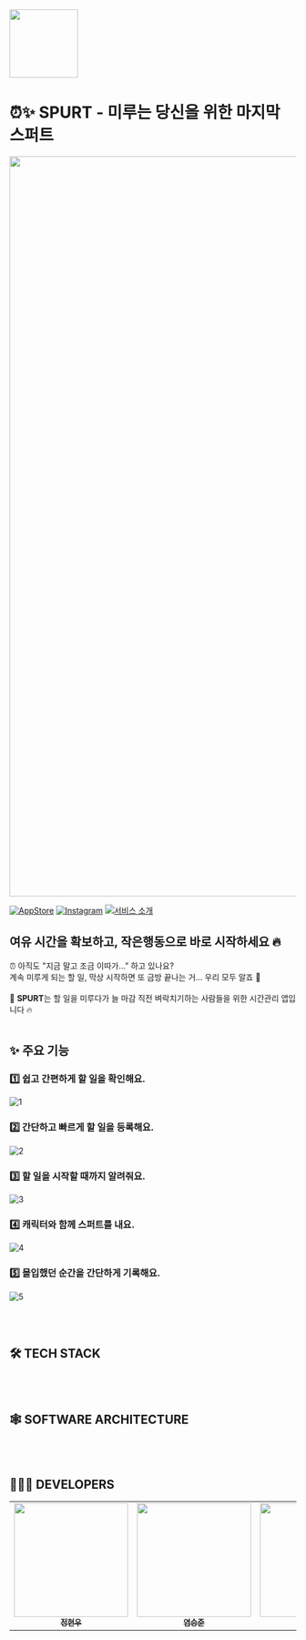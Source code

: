 <img src="https://github.com/user-attachments/assets/9a99be59-ba32-4bb4-80db-4a5b1d0db7ec" width=120 />

# ⏰✨ SPURT - 미루는 당신을 위한 마지막 스퍼트
<p align="center"><img src="https://github.com/user-attachments/assets/a48e4526-7041-4c8c-ba4f-2eead05e9631" width=1300></p>

[![AppStore](http://img.shields.io/badge/AppStore-A9A9EE?style=flat&logo=ios&logoColor=black&link=https://apps.apple.com/kr/app/spurt/id6743025568)](https://apps.apple.com/kr/app/spurt/id6743025568)
[![Instagram](http://img.shields.io/badge/Instagram-E4405F?style=flat&logo=instagram&logoColor=white&link=https://www.instagram.com/spurt_on/)](https://www.instagram.com/spurt_on/)
[![서비스 소개](http://img.shields.io/badge/서비스_소개-1976D2?style=flat&logo=notion&logoColor=white&link=https://verdant-flax-c80.notion.site/SPURT-1b0d6a7e188a80aebfceda8f8cd6a86c)](https://verdant-flax-c80.notion.site/SPURT-1b0d6a7e188a80aebfceda8f8cd6a86c)

## **여유 시간을 확보하고, 작은행동으로 바로 시작하세요 🔥**
⏰ 아직도 "지금 말고 조금 이따가..." 하고 있나요?
</br>
계속 미루게 되는 할 일, 막상 시작하면 또 금방 끝나는 거… 우리 모두 알죠 🥲
</br>
</br>
🚨 **SPURT**는 할 일을 미루다가 늘 마감 직전 벼락치기하는 사람들을 위한 시간관리 앱입니다 🔥
</br>
</br>

## ✨ 주요 기능

### 1️⃣ 쉽고 간편하게 할 일을 확인해요.
![1](https://github.com/user-attachments/assets/99eb300f-2d44-4125-ad7e-299cae9c43e1)

### 2️⃣ 간단하고 빠르게 할 일을 등록해요.
![2](https://github.com/user-attachments/assets/acc4a8b7-7656-4c1b-a4fe-05edff796af3)

### 3️⃣ 할 일을 시작할 때까지 알려줘요.
![3](https://github.com/user-attachments/assets/4bfda55c-cd0c-437f-b9fc-ba692e6e8896)

### 4️⃣ 캐릭터와 함께 스퍼트를 내요.
![4](https://github.com/user-attachments/assets/54af266f-71d9-476a-a585-c7f9afbf7cdb)

### 5️⃣ 몰입했던 순간을 간단하게 기록해요.
![5](https://github.com/user-attachments/assets/305e25eb-875c-4c25-b943-27f8fc631799)

</br>
</br>

## 🛠️ TECH STACK

</br>
</br>

## 🕸️ SOFTWARE ARCHITECTURE

</br>
</br>

## 🧑🏻‍💻 DEVELOPERS
<table>
  <tbody>
    <tr>
      <td align="center"><a href="https://github.com/supersett"><img width="200" src="https://github.com/user-attachments/assets/fd0368f0-da58-448d-9f80-a0d20c6fa446" alt=""/><br /><sub><b>정현우</b></sub></a><br /></td>
      <td align="center"><a href="https://github.com/prgmr99"><img width="200" src="https://github.com/user-attachments/assets/f9be1d6c-2eb0-4fc0-bb00-0b2817b6bdbb" alt=""/><br /><sub><b>염승준</b></sub></a><br /></td>
      <td align="center"><a href="https://github.com/ljh130334"><img width="200" src="https://github.com/user-attachments/assets/390dc6cd-a8fd-497d-b818-bfbc57963ac0" alt=""/><br /><sub><b>이지현</b></sub></a><br /></td>
      <td align="center"><a href="https://github.com/2-NOW"><img width="200" src="https://github.com/user-attachments/assets/9a7bf033-0091-404d-b30d-d4a721f603ca" alt=""/><br /><sub><b>이현재</b></sub></a><br /></td>
      <td align="center"><a href="https://github.com/skydreamer21"><img width="200" src="https://github.com/user-attachments/assets/bc79ca82-199e-486d-ac8d-75b70c9a0fd7" alt=""/><br /><sub><b>김주현</b></sub></a><br /></td>
    </tr>
  </tbody>
</table>
